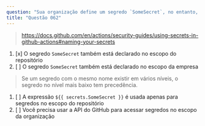 ```yaml
---
question: "Sua organização define um segredo `SomeSecret`, no entanto, quando você referencia esse segredo em um fluxo de trabalho usando `${{ secrets.SomeSecret }}`, ele fornece um valor diferente do esperado. Qual pode ser o motivo disso?"
title: "Questão 062"
---
```


> https://docs.github.com/en/actions/security-guides/using-secrets-in-github-actions#naming-your-secrets
1. [x] O segredo `SomeSecret` também está declarado no escopo do repositório
1. [ ] O segredo `SomeSecret` também está declarado no escopo da empresa
> Se um segredo com o mesmo nome existir em vários níveis, o segredo no nível mais baixo tem precedência.
1. [ ] A expressão `${{ secrets.SomeSecret }}` é usada apenas para segredos no escopo do repositório
1. [ ] Você precisa usar a API do GitHub para acessar segredos no escopo da organização
